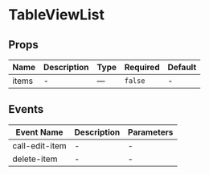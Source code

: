 # TableViewList

## Props

<!-- @vuese:TableViewList:props:start -->
|Name|Description|Type|Required|Default|
|---|---|---|---|---|
|items|-|—|`false`|-|

<!-- @vuese:TableViewList:props:end -->


## Events

<!-- @vuese:TableViewList:events:start -->
|Event Name|Description|Parameters|
|---|---|---|
|call-edit-item|-|-|
|delete-item|-|-|

<!-- @vuese:TableViewList:events:end -->


